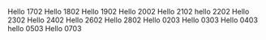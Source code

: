 Hello 1702
Hello 1802
Hello 1902
Hello 2002
Hello 2102
hello 2202
Hello 2302
Hello 2402
Hello 2602
Hello 2802
Hello 0203
Hello 0303
Hello 0403
hello 0503
Hello 0703